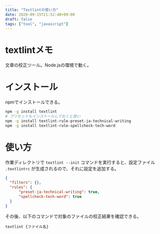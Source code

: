 ```yaml
---
title: "Textlintの使い方"
date: 2020-09-15T21:52:48+09:00
draft: false
tags: ["tool", "javascript"]
---
```



# textlintメモ

文章の校正ツール。Node.jsの環境で動く。

# インストール
npmでインストールできる。

```sh
npm -g install textlint
# プリセットもインストールしておくと良い
npm -g install textlint-rule-preset-ja-technical-writing
npm -g install textlint-rule-spellcheck-tech-word
```

# 使い方

作業ディレクトリで `textlint --init` コマンドを実行すると、設定ファイル `.textlintrc` が生成されるので、それに設定を追加する。

```json
{
  "filters": {},
  "rules": {
      "preset-ja-technical-writing": true,
      "spellcheck-tech-word": true
  }
}
```

その後、以下のコマンドで対象のファイルの校正結果を確認できる。

```
textlint {ファイル名}
```


